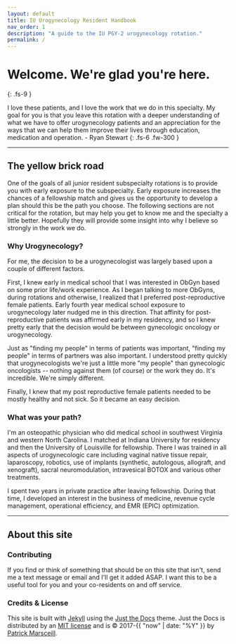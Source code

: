 ```yaml
---
layout: default
title: IU Urogynecology Resident Handbook
nav_order: 1
description: "A guide to the IU PGY-2 urogynecology rotation."
permalink: /
---
```


# Welcome. We're glad you're here.
{: .fs-9 }

I love these patients, and I love the work that we do in this specialty. My goal for you is that you leave this rotation with a deeper understanding of what we have to offer urogynecology patients and an appreciation for the ways that we can help them improve their lives through education, medication and operation. - Ryan Stewart
{: .fs-6 .fw-300 }

<!-- [Expectations](docs/expectations){: .btn .fs-5 .mb-4 .mb-md-0 .mr-2 } [Document Templates](https://github.com/just-the-docs/just-the-docs){: .btn .fs-5 .mb-4 .mb-md-0 .mr-2} [Order Sets](https://github.com/just-the-docs/just-the-docs){: .btn .fs-5 .mb-4 .mb-md-0 } -->

---

## The yellow brick road

One of the goals of all junior resident subspecialty rotations is to provide you with early exposure to the subspecialty. Early exposure increases the chances of a fellowship match and gives us the opportunity to develop a plan should this be the path you choose. The following sections are not critical for the rotation, but may help you get to know me and the specialty a little better. Hopefully they will provide some insight into why I believe so strongly in the work we do.

### Why Urogynecology?

For me, the decision to be a urogynecologist was largely based upon a couple of different factors. 

First, I knew early in medical school that I was interested in ObGyn based on some prior life/work experience. As I began talking to more ObGyns, during rotations and otherwise, I realized that I preferred post-reproductive female patients. Early fourth year medical school exposure to urogynecology later nudged me in this direction. That affinity for post-reproductive patients was affirmed early in my residency, and so I knew pretty early that the decision would be between gynecologic oncology or urogynecology. 

Just as "finding my people" in terms of patients was important, "finding my people" in terms of partners was also important. I understood pretty quickly that urogynecologists we're just a little more "my people" than gynecologic oncologists -- nothing against them (of course) or the work they do. It's incredible. We're simply different. 

Finally, I knew that my post reproductive female patients needed to be mostly healthy and not sick. So it became an easy decision.

### What was your path?

I'm an osteopathic physician who did medical school in southwest Virginia and western North Carolina. I matched at Indiana University for residency and then the University of Louisville for fellowship. There I was trained in all aspects of urogynecologic care including vaginal native tissue repair, laparoscopy, robotics, use of implants (synthetic, autologous, allograft, and xenograft), sacral neuromodulation, intravesical BOTOX and various other treatments. 

I spent two years in private practice after leaving fellowship. During that time, I developed an interest in the business of medicine, revenue cycle management, operational efficiency, and EMR (EPIC) optimization.


---

## About this site

### Contributing

If you find or think of something that should be on this site that isn't, send me a text message or email and I'll get it added ASAP. I want this to be a useful tool for you and your co-residents on and off service. 

### Credits & License

This site is built with [Jekyll](https://jekyllrb.com/) using the [Just the Docs](https://github.com/just-the-docs/just-the-docs) theme.
Just the Docs is distributed by an [MIT license](https://github.com/just-the-docs/just-the-docs/tree/main/LICENSE.txt) and is &copy; 2017-{{ "now" | date: "%Y" }} by [Patrick Marsceill](http://patrickmarsceill.com).
